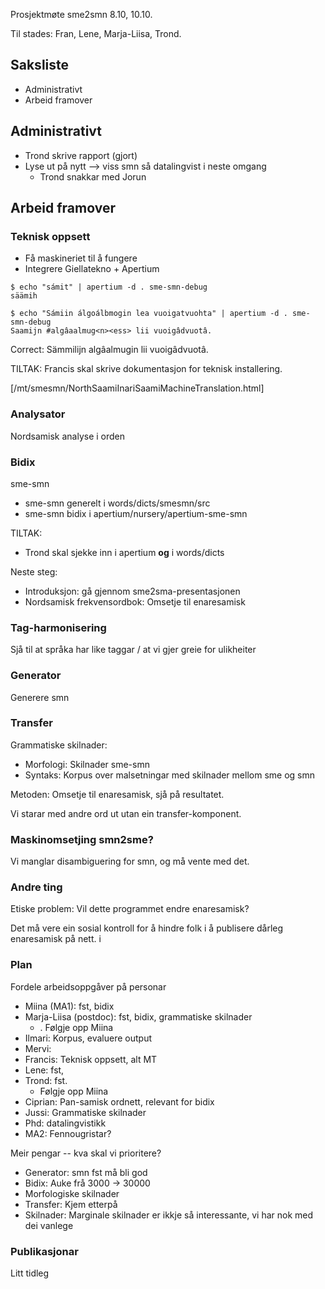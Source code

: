 Prosjektmøte sme2smn 8.10, 10.10.

Til stades: Fran, Lene, Marja-Liisa, Trond.

## Saksliste

* Administrativt
* Arbeid framover

## Administrativt

* Trond skrive rapport (gjort)
* Lyse ut på nytt --> viss smn så datalingvist i neste omgang
    - Trond snakkar med Jorun

## Arbeid framover

### Teknisk oppsett
* Få maskineriet til å fungere
* Integrere Giellatekno + Apertium

```
$ echo "sámit" | apertium -d . sme-smn-debug
säämih

$ echo "Sámiin álgoálbmogin lea vuoigatvuohta" | apertium -d . sme-smn-debug
Saamijn #algâaalmug<n><ess> lii vuoigâdvuotâ.
```

Correct: Sämmilijn algâalmugin lii vuoigâdvuotâ.

TILTAK:  Francis skal skrive dokumentasjon for teknisk installering.

[/mt/smesmn/NorthSaamiInariSaamiMachineTranslation.html]

### Analysator

Nordsamisk analyse i orden

### Bidix
sme-smn

* sme-smn generelt i words/dicts/smesmn/src
* sme-smn bidix i apertium/nursery/apertium-sme-smn

TILTAK: 
* Trond skal sjekke inn i apertium **og** i words/dicts

Neste steg:

* Introduksjon: gå gjennom sme2sma-presentasjonen
* Nordsamisk frekvensordbok: Omsetje til enaresamisk

### Tag-harmonisering
Sjå til at språka har like taggar / at vi gjer greie for ulikheiter

### Generator
Generere smn

### Transfer
Grammatiske skilnader:

* Morfologi: Skilnader sme-smn
* Syntaks: Korpus over malsetningar med skilnader mellom sme og smn

Metoden: Omsetje til enaresamisk, sjå på resultatet.

Vi starar med andre ord ut utan ein transfer-komponent.

### Maskinomsetjing smn2sme?

Vi manglar disambiguering for smn, og må vente med det.

### Andre ting
Etiske problem: Vil dette programmet endre enaresamisk?

Det må vere ein sosial kontroll for å hindre folk i å publisere dårleg enaresamisk på nett. i

### Plan

Fordele arbeidsoppgåver på personar

* Miina (MA1): fst, bidix
* Marja-Liisa (postdoc): fst, bidix, grammatiske skilnader
    - . Følgje opp Miina
* Ilmari: Korpus, evaluere output
* Mervi:  
* Francis: Teknisk oppsett, alt MT
* Lene: fst, 
* Trond: fst. 
    - Følgje opp Miina
* Ciprian: Pan-samisk ordnett, relevant for bidix
* Jussi: Grammatiske skilnader
* Phd: datalingvistikk
* MA2: Fennougristar? 

Meir pengar -- kva skal vi prioritere?

* Generator: smn fst må bli god
* Bidix: Auke frå 3000 -> 30000
* Morfologiske skilnader
* Transfer: Kjem etterpå
* Skilnader: Marginale skilnader er ikkje så interessante, vi har nok med dei vanlege

### Publikasjonar

Litt tidleg
